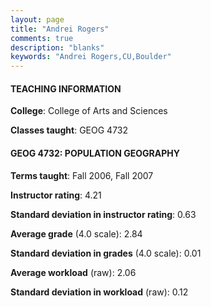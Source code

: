 ```yaml
---
layout: page
title: "Andrei Rogers" 
comments: true
description: "blanks"
keywords: "Andrei Rogers,CU,Boulder"
---
```

<head>
<script src="https://ajax.googleapis.com/ajax/libs/jquery/2.1.3/jquery.min.js"></script>
<script src="https://dl.dropboxusercontent.com/s/pc42nxpaw1ea4o9/highcharts.js?dl=0"></script>
<!-- <script src="../assets/js/highcharts.js"></script> -->
<style type="text/css">@font-face {
	font-family: "Bebas Neue";
	src: url(https://www.filehosting.org/file/details/544349/BebasNeue Regular.otf) format("opentype");
	}
	h1.Bebas { 
		font-family: "Bebas Neue", Verdana, Tahoma;
	}
</style>
</head>
	   
#### TEACHING INFORMATION

**College**: College of Arts and Sciences

**Classes taught**: GEOG 4732

#### GEOG 4732: POPULATION GEOGRAPHY

**Terms taught**: Fall 2006, Fall 2007

**Instructor rating**: 4.21

**Standard deviation in instructor rating**: 0.63

**Average grade** (4.0 scale): 2.84

**Standard deviation in grades** (4.0 scale): 0.01

**Average workload** (raw): 2.06

**Standard deviation in workload** (raw): 0.12

